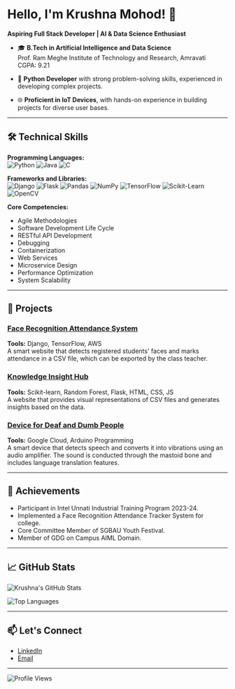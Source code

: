 # Hello, I'm Krushna Mohod! 👋

**Aspiring Full Stack Developer | AI & Data Science Enthusiast**

- 🎓 **B.Tech in Artificial Intelligence and Data Science**  
  Prof. Ram Meghe Institute of Technology and Research, Amravati  
  CGPA: 9.21

- 💼 **Python Developer** with strong problem-solving skills, experienced in developing complex projects.

- 🌐 **Proficient in IoT Devices**, with hands-on experience in building projects for diverse user bases.

---

## 🛠️ Technical Skills

**Programming Languages:**  
![Python](https://img.shields.io/badge/Python-3776AB?style=flat&logo=python&logoColor=white)
![Java](https://img.shields.io/badge/Java-007396?style=flat&logo=java&logoColor=white)
![C](https://img.shields.io/badge/C-A8B9CC?style=flat&logo=c&logoColor=white)

**Frameworks and Libraries:**  
![Django](https://img.shields.io/badge/Django-092E20?style=flat&logo=django&logoColor=white)
![Flask](https://img.shields.io/badge/Flask-000000?style=flat&logo=flask&logoColor=white)
![Pandas](https://img.shields.io/badge/Pandas-150458?style=flat&logo=pandas&logoColor=white)
![NumPy](https://img.shields.io/badge/NumPy-013243?style=flat&logo=numpy&logoColor=white)
![TensorFlow](https://img.shields.io/badge/TensorFlow-FF6F00?style=flat&logo=tensorflow&logoColor=white)
![Scikit-Learn](https://img.shields.io/badge/Scikit--Learn-F7931E?style=flat&logo=scikit-learn&logoColor=white)
![OpenCV](https://img.shields.io/badge/OpenCV-5C3EE8?style=flat&logo=opencv&logoColor=white)

**Core Competencies:**  
- Agile Methodologies
- Software Development Life Cycle
- RESTful API Development
- Debugging
- Containerization
- Web Services
- Microservice Design
- Performance Optimization
- System Scalability

---

## 🚀 Projects

### [Face Recognition Attendance System](#)
**Tools:** Django, TensorFlow, AWS  
A smart website that detects registered students' faces and marks attendance in a CSV file, which can be exported by the class teacher.

### [Knowledge Insight Hub](#)
**Tools:** Scikit-learn, Random Forest, Flask, HTML, CSS, JS  
A website that provides visual representations of CSV files and generates insights based on the data.

### [Device for Deaf and Dumb People](#)
**Tools:** Google Cloud, Arduino Programming  
A smart device that detects speech and converts it into vibrations using an audio amplifier. The sound is conducted through the mastoid bone and includes language translation features.

---

## 🎯 Achievements

- Participant in Intel Unnati Industrial Training Program 2023-24.
- Implemented a Face Recognition Attendance Tracker System for college.
- Core Committee Member of SGBAU Youth Festival.
- Member of GDG on Campus AIML Domain.

---

## 📈 GitHub Stats

![Krushna's GitHub Stats](https://github-readme-stats.vercel.app/api?username=KrushnaMohod&show_icons=true&theme=radical)

![Top Languages](https://github-readme-stats.vercel.app/api/top-langs/?username=KrushnaMohod&layout=compact&theme=radical)

---

## 📫 Let's Connect

- [LinkedIn](https://www.linkedin.com/in/krushna-mohod/)
- [Email](mailto:Krushnamohod47@gmail.com)

---

![Profile Views](https://komarev.com/ghpvc/?username=KrushnaMohod&color=blue)


